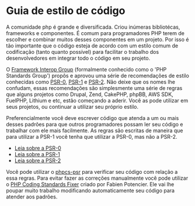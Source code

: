 # Guia de estilo de código

A comunidade php é grande e diversificada. Criou inúmeras bibliotécas, frameworks e componentes. É comum para 
programadores PHP terem de escolher e combinar muitos desses componentes em um projeto. Por isso é tão importante 
que o código esteja de acordo com um estilo comum de codificação (tanto quanto possível) para facilitar o trabalho 
dos desenvolvedores em integrar todo o código em seu projeto.


O [Framework Interop Group][fig] (formalmente conhecido como o 'PHP Standards Group') propôs e aprovou uma série de
recomendações de estilo conhecidas como [PSR-0][psr0], [PSR-1][psr1] e [PSR-2][psr2]. 
Não deixe que os nomes lhe confudam, essas recomendações são simplesmente uma série de regras que alguns projetos
como Drupal, Zend, CakePHP, phpBB, AWS SDK, FuelPHP, Lithium e etc, estão começando a aderir. 
Você as pode utilizar em seus projetos, ou continuar a utilizar seu próprio estilo.

Preferencialmente você deve escrever código que atenda a um ou mais desses padrões para que outros programadores
possam ler seu código e trabalhar com ele mais facilmente.
As regras são escritas de maneira que para utilizar a PSR-1 você tenha que utilizar a PSR-0, mas não a PSR-2.

* [Leia sobre a PSR-0][psr0]
* [Leia sobre a  PSR-1][psr1]
* [Leia sobre a PSR-2][psr2]

Você pode utilizar o [phpcs-psr][phpcs-psr] para verificar seu código com relação a essa regras.
Para evitar fazer as correções manualmente você pode utilizar o [PHP Coding Standards Fixer][phpcsfixer]
criado por Fabien Potencier. Ele vai lhe poupar muito trabalho modificando automaticamente seu código para atender
aos padrões.

[fig]: http://www.php-fig.org/
[psr0]: https://github.com/php-fig/fig-standards/blob/master/accepted/PSR-0.md
[psr1]: https://github.com/php-fig/fig-standards/blob/master/accepted/PSR-1-basic-coding-standard.md
[psr2]: https://github.com/php-fig/fig-standards/blob/master/accepted/PSR-2-coding-style-guide.md
[phpcs]: http://pear.php.net/package/PHP_CodeSniffer/
[phpcs-psr]: https://github.com/klaussilveira/phpcs-psr
[phpcsfixer]: http://cs.sensiolabs.org/
